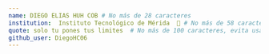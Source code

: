 ```yaml
---
name: DIEGO ELIAS HUH COB # No más de 28 caracteres
institution:  Instituto Tecnológico de Mérida  🚩 # No más de 58 caracteres
quote: solo tu pones tus limites  # No más de 100 caracteres, evita usar comillas(") para garantizar que el formato siga igual.
github_user: DiegoHC06
---
```

